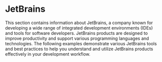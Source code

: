 # JetBrains

This section contains information about JetBrains, a company known for developing a wide range of integrated development environments (IDEs) and tools for software developers. JetBrains products are designed to improve productivity and support various programming languages and technologies. The following examples demonstrate various JetBrains tools and best practices to help you understand and utilize JetBrains products effectively in your development workflow.